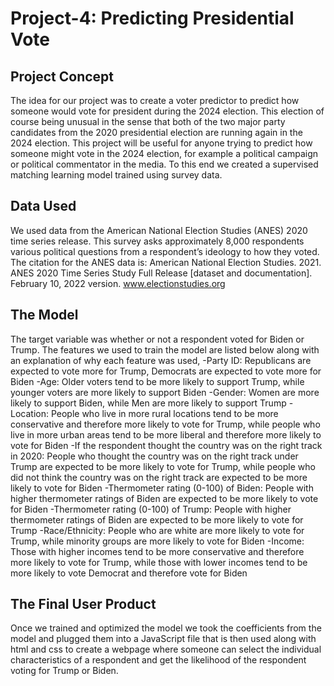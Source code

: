 # Project-4: Predicting Presidential Vote

## Project Concept
The idea for our project was to create a voter predictor to predict how someone would vote for president during the 2024 election. This election of course being unusual in the sense that both of the two major party candidates from the 2020 presidential election are running again in the 2024 election. This project will be useful for anyone trying to predict how someone might vote in the 2024 election, for example a political campaign or political commentator in the media. To this end we created a supervised matching learning model trained using survey data.

## Data Used
We used data from the American National Election Studies (ANES) 2020 time series release. This survey asks approximately 8,000 respondents various political questions from a respondent’s ideology to how they voted.
The citation for the ANES data is: American National Election Studies. 2021. ANES 2020 Time Series Study Full Release [dataset and documentation]. February 10, 2022 version. www.electionstudies.org

## The Model
The target variable was whether or not a respondent voted for Biden or Trump. The features we used to train the model are listed below along with an explanation of why each feature was used,
-Party ID: Republicans are expected to vote more for Trump, Democrats are expected to vote more for Biden
-Age: Older voters tend to be more likely to support Trump, while younger voters are more likely to support Biden
-Gender: Women are more likely to support Biden, while Men are more likely to support Trump
-Location: People who live in more rural locations tend to be more conservative and therefore more likely to vote for Trump, while people who live in more urban areas tend to be more liberal and therefore more likely to vote for Biden
-If the respondent thought the country was on the right track in 2020: People who thought the country was on the right track under Trump are expected to be more likely to vote for Trump, while people who did not think the country was on the right track are expected to be more likely to vote for Biden
-Thermometer rating (0-100) of Biden: People with higher thermometer ratings of Biden are expected to be more likely to vote for Biden
-Thermometer rating (0-100) of Trump: People with higher thermometer ratings of Biden are expected to be more likely to vote for Trump
-Race/Ethnicity: People who are white are more likely to vote for Trump, while minority groups are more likely to vote for Biden
-Income: Those with higher incomes tend to be more conservative and therefore more likely to vote for Trump, while those with lower incomes tend to be more likely to vote Democrat and therefore vote for Biden

## The Final User Product
Once we trained and optimized the model we took the coefficients from the model and plugged them into a JavaScript file that is then used along with html and css to create a webpage where someone can select the individual characteristics of a respondent and get the likelihood of the respondent voting for Trump or Biden.

